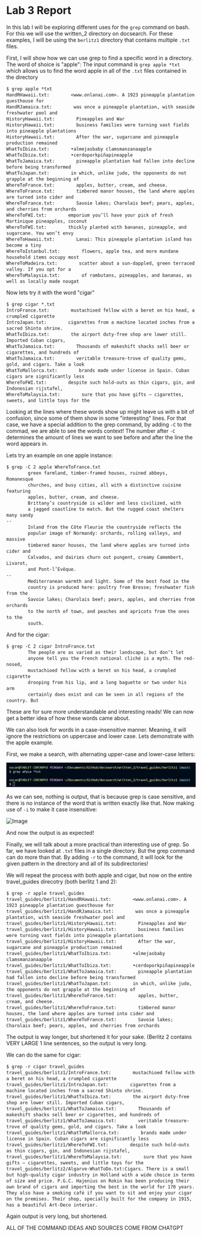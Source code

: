 # Lab 3 Report

In this lab I will be exploring different uses for the `grep` command on bash. For this we will use the written_2 directory on docsearch.
For these examples, I will be using the `berlitz1` directory that contains multiple `.txt` files.

First, I will show how we can use grep to find a specific word in a directory. The word of shoice is "apple":
The input command is `grep apple *txt` which allows us to find the word apple in all of the `.txt` files contained in the directory

```
$ grep apple *txt
HandRHawaii.txt:        <www.onlanai.com>. A 1923 pineapple plantation guesthouse for
HandRJamaica.txt:        was once a pineapple plantation, with seaside freshwater pool and
HistoryHawaii.txt:        Pineapples and War
HistoryHawaii.txt:        business families were turning vast fields into pineapple plantations
HistoryHawaii.txt:        After the war, sugarcane and pineapple production remained
WhatToIbiza.txt:        •almejasbaby clamsmanzanaapple
WhatToIbiza.txt:        •cerdoporkpiñapineapple
WhatToJamaica.txt:        pineapple plantation had fallen into decline before being transformed
WhatToJapan.txt:        in which, unlike judo, the opponents do not grapple at the beginning of
WhereToFrance.txt:        apples, butter, cream, and cheese.
WhereToFrance.txt:        timbered manor houses, the land where apples are turned into cider and
WhereToFrance.txt:        Savoie lakes; Charolais beef; pears, apples, and cherries from orchards
WhereToFWI.txt:        emporium you’ll have your pick of fresh Martinique pineapples, coconut
WhereToFWI.txt:        thickly planted with bananas, pineapple, and sugarcane. You won’t envy
WhereToHawaii.txt:        Lanai: This pineapple plantation island has become a tiny
WhereToIstanbul.txt:        flowers, apple tea, and more mundane household items occupy most
WhereToMadeira.txt:        scatter about a sun-dappled, green terraced valley. If you opt for a
WhereToMalaysia.txt:        of rambutans, pineapples, and bananas, as well as locally made nougat
```

Now lets try it with the word "cigar"

```
$ grep cigar *.txt
IntroFrance.txt:        mustachioed fellow with a beret on his head, a crumpled cigarette
IntroJapan.txt:        cigarettes from a machine located inches from a sacred Shinto shrine.
WhatToIbiza.txt:        the airport duty-free shop are lower still. Imported Cuban cigars,
WhatToJamaica.txt:        Thousands of makeshift shacks sell beer or cigarettes, and hundreds of
WhatToJamaica.txt:        veritable treasure-trove of quality gems, gold, and cigars. Take a look
WhatToMallorca.txt:        brands made under license in Spain. Cuban cigars are significantly less
WhereToFWI.txt:        despite such hold-outs as thin cigars, gin, and Indonesian rijstafel,
WhereToMalaysia.txt:        sure that you have gifts — cigarettes, sweets, and little toys for the
```


Looking at the lines where these words show up might leave us with a bit of confusion, since some of them show in some "interesting" lines. 
For that case, we have a special addition to the grep command, by adding `-C` to the commad, we are able to see the words context!
The number after `-C` determines the amount of lines we want to see before and after the line the word appears in.

Lets try an example on one apple instance:

```
$ grep -C 2 apple WhereToFrance.txt
        green farmland, timber-framed houses, ruined abbeys, Romanesque
        churches, and busy cities, all with a distinctive cuisine featuring
        apples, butter, cream, and cheese.
        Brittany’s countryside is wilder and less civilized, with
        a jagged coastline to match. But the rugged coast shelters many sandy
--
        Inland from the Côte Fleurie the countryside reflects the
        popular image of Normandy: orchards, rolling valleys, and massive
        timbered manor houses, the land where apples are turned into cider and
        Calvados, and dairies churn out pungent, creamy Camem­bert, Livarot,
        and Pont-l’Evêque.
--
        Medi­ter­ra­ne­an warmth and light. Some of the best food in the
        country is produced here: poultry from Bresse; freshwater fish from the
        Savoie lakes; Charolais beef; pears, apples, and cherries from orchards
        to the north of town, and peaches and apricots from the ones to the
        south.
 ```

And for the cigar:

```
$ grep -C 2 cigar IntroFrance.txt
        The people are as varied as their landscape, but don’t let
        anyone tell you the French national cliché is a myth. The red-nosed,
        mustachioed fellow with a beret on his head, a crumpled cigarette
        drooping from his lip, and a long baguette or two under his arm
        certainly does exist and can be seen in all regions of the country. But
 ```

These are for sure more understandable and interesting reads! We can now get a better idea of how these words came about.


We can also look for words in a case-insensitive manner. Meaning, it will ignore the restrictions on uppercase and lower case.
Lets demonstrate with the apple example.

First, we make a search, with alternating upper-case and lower-case letters:

![Image](apple-grep-noi.png)

As we can see, nothing is output, that is because grep is case sensitive, and there is no instance of the word that is written exactly like that.
Now making use of `-i` to make it case insensitive:

![Image](apple-grep.yesi.png)

And now the output is as expected!


Finally, we will talk about a more practical than interesting use of grep. So far, we have looked at `.txt` files in a single directory. But the grep command can do more than that. By adding `-r` to the command, it will look for the given pattern in the directory and all of its subdirectories!

We will repeat the process with both apple and cigar, but now on the entire travel_guides direcotry (both berlitz 1 and 2):

```
$ grep -r apple travel_guides
travel_guides/berlitz1/HandRHawaii.txt:        <www.onlanai.com>. A 1923 pineapple plantation guesthouse for
travel_guides/berlitz1/HandRJamaica.txt:        was once a pineapple plantation, with seaside freshwater pool and
travel_guides/berlitz1/HistoryHawaii.txt:        Pineapples and War
travel_guides/berlitz1/HistoryHawaii.txt:        business families were turning vast fields into pineapple plantations
travel_guides/berlitz1/HistoryHawaii.txt:        After the war, sugarcane and pineapple production remained
travel_guides/berlitz1/WhatToIbiza.txt:        •almejasbaby clamsmanzanaapple
travel_guides/berlitz1/WhatToIbiza.txt:        •cerdoporkpiñapineapple
travel_guides/berlitz1/WhatToJamaica.txt:        pineapple plantation had fallen into decline before being transformed
travel_guides/berlitz1/WhatToJapan.txt:        in which, unlike judo, the opponents do not grapple at the beginning of
travel_guides/berlitz1/WhereToFrance.txt:        apples, butter, cream, and cheese.
travel_guides/berlitz1/WhereToFrance.txt:        timbered manor houses, the land where apples are turned into cider and
travel_guides/berlitz1/WhereToFrance.txt:        Savoie lakes; Charolais beef; pears, apples, and cherries from orchards
```
The output is way longer, but shortened it for your sake. (Berlitz 2 contains VERY LARGE 1 line sentences, so the output is very long.

We can do the same for cigar:

```
$ grep -r cigar travel_guides
travel_guides/berlitz1/IntroFrance.txt:        mustachioed fellow with a beret on his head, a crumpled cigarette
travel_guides/berlitz1/IntroJapan.txt:        cigarettes from a machine located inches from a sacred Shinto shrine.
travel_guides/berlitz1/WhatToIbiza.txt:        the airport duty-free shop are lower still. Imported Cuban cigars,
travel_guides/berlitz1/WhatToJamaica.txt:        Thousands of makeshift shacks sell beer or cigarettes, and hundreds of
travel_guides/berlitz1/WhatToJamaica.txt:        veritable treasure-trove of quality gems, gold, and cigars. Take a look        
travel_guides/berlitz1/WhatToMallorca.txt:        brands made under license in Spain. Cuban cigars are significantly less
travel_guides/berlitz1/WhereToFWI.txt:        despite such hold-outs as thin cigars, gin, and Indonesian rijstafel,
travel_guides/berlitz1/WhereToMalaysia.txt:        sure that you have gifts — cigarettes, sweets, and little toys for the
travel_guides/berlitz2/Algarve-WhatToDo.txt:Cigars. There is a small but high-quality cigar industry in Holland with a wide choice in terms of size and price. P.G.C. Hajenius on Rokin has been producing their own brand of cigars and importing the best in the world for 170 years. They also have a smoking café if you want to sit and enjoy your cigar on the premises. Their shop, specially built for the company in 1915, has a beautiful Art-Deco interior.
```
Again output is very long, but shortened.

ALL OF THE COMMAND IDEAS AND SOURCES COME FROM CHATGPT



